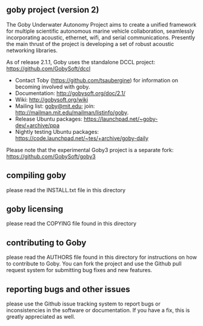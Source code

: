 ## goby project (version 2)

The Goby Underwater Autonomy Project aims to create a unified framework for multiple scientific autonomous marine vehicle collaboration, seamlessly incorporating acoustic, ethernet, wifi, and serial communications. Presently the main thrust of the project is developing a set of robust acoustic networking libraries.

As of release 2.1.1, Goby uses the standalone DCCL project: https://github.com/GobySoft/dccl

- Contact Toby (https://github.com/tsaubergine) for information on becoming involved with goby.
- Documentation: http://gobysoft.org/doc/2.1/
- Wiki: http://gobysoft.org/wiki
- Mailing list: goby@mit.edu; join: http://mailman.mit.edu/mailman/listinfo/goby.
- Release Ubuntu packages: https://launchpad.net/~goby-dev/+archive/ppa
- Nightly testing Ubuntu packages: https://code.launchpad.net/~tes/+archive/goby-daily

Please note that the experimental Goby3 project is a separate fork: https://github.com/GobySoft/goby3

## compiling goby

please read the INSTALL.txt file in this directory

## goby licensing

please read the COPYING file found in this directory

## contributing to Goby

please read the AUTHORS file found in this directory for instructions on how to contribute to Goby. You can fork the project and use the Github pull request system for submitting bug fixes and new features.

## reporting bugs and other issues

please use the Github issue tracking system to report bugs or inconsistencies in the software or documentation. If you have a fix, this is greatly appreciated as well.

